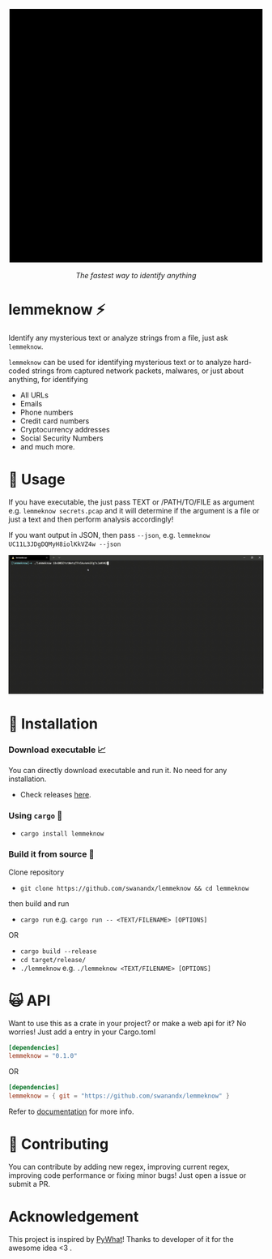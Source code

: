 <p align='center'>
<img src='images/logo.gif'>
<p align="center">
<i>The fastest way to identify anything</i><br>
</p>

# lemmeknow :zap:

Identify any mysterious text or analyze strings from a file, just ask `lemmeknow`.

`lemmeknow` can be used for identifying mysterious text or to analyze hard-coded strings from captured network packets, malwares, or just about anything, for identifying

- All URLs
- Emails
- Phone numbers
- Credit card numbers
- Cryptocurrency addresses
- Social Security Numbers
- and much more.


# :toolbox: Usage

If you have executable, the just pass TEXT or /PATH/TO/FILE as argument e.g. `lemmeknow secrets.pcap` and it will determine if the argument is a file or just a text and then perform analysis accordingly!

If you want output in JSON, then pass `--json`, e.g. `lemmeknow UC11L3JDgDQMyH8iolKkVZ4w --json` 

![demo](images/demo.gif)


# :telescope: Installation


### Download executable :chart_with_upwards_trend:

 You can directly download executable and run it. No need for any installation.
 - Check releases [here](https://github.com/swanandx/lemmeknow/releases/).


### Using `cargo` :crab:

- `cargo install lemmeknow`


### Build it from source :dart:

Clone repository

- `git clone https://github.com/swanandx/lemmeknow && cd lemmeknow`

then build and run
- `cargo run`
e.g. `cargo run -- <TEXT/FILENAME> [OPTIONS]`

OR

- `cargo build --release`
- `cd target/release/`
- `./lemmeknow`
e.g. `./lemmeknow <TEXT/FILENAME> [OPTIONS]`


# :scream_cat: API 

Want to use this as a crate in your project? or make a web api for it? No worries! Just add a entry in your Cargo.toml

```toml
[dependencies]
lemmeknow = "0.1.0"

```

OR 

```toml
[dependencies]
lemmeknow = { git = "https://github.com/swanandx/lemmeknow" }

```

Refer to [documentation](https://docs.rs/lemmeknow) for more info.

# :construction: Contributing

You can contribute by adding new regex, improving current regex, improving code performance or fixing minor bugs! Just open a issue or submit a PR.

# Acknowledgement
 This project is inspired by [PyWhat](https://github.com/bee-san/pyWhat)!
 Thanks to developer of it for the awesome idea <3 .
